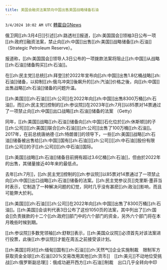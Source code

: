 ```yaml
---
title: 美国会融资法案禁向中国出售美国战略储备石油
---
```

`3/4/2024 10:02 AM UTC` [轉載自GNews](https://gnews.org/articles/2363270)

俄卫网[[zh:3月4日]]引述[[zh:路透社]]报道，[[zh:美国国会]]领袖3日公布一项[[zh:政府]]融资法案，禁止向[[zh:中国]]出售[[zh:美国]]战略储备[[zh:石油]]（Strategic Petroleum Reserve）。

报道称，[[zh:美国国会]]领导人3日公布的一项拨款法案将阻止[[zh:中国]]从战略[[zh:石油]]储备购买[[zh:石油]]。

在[[zh:民主党]]总统[[zh:拜登]]於2022年宣布向[[zh:中国]]出售1.8亿桶战略[[zh:石油]]储备，以抑制[[zh:俄乌冲突]]後飙升的[[zh:汽油]]价格之後，向[[zh:中国]]出售战略[[zh:石油]]储备的问题升温。

[[zh:美国]][[zh:石油]][[zh:公司]]在2022年向[[zh:中国]]出售8300万桶[[zh:石油]]，而[[zh:民主党]]控制的[[zh:参议院]]在2023年[[zh:7月]]以85票对14票通过了一项禁止向[[zh:中国]]出口战略[[zh:石油]]储备的法案 （Getty）

同年，[[zh:美国]]战略[[zh:石油]]储备向[[zh:中国]]石化位於[[zh:休斯顿]]的子[[zh:公司]][[zh:美国]]联合[[zh:石油]][[zh:公司]]出售了100万桶[[zh:石油]]。2017年，在前总统唐纳德·[[zh:特朗普]]的领导下，一些[[zh:美国]]战略[[zh:石油]]储备被出售给[[zh:中国]]国有[[zh:石油]][[zh:公司]][[zh:中石油]]股份有限[[zh:公司]]的子[[zh:公司]][[zh:中石油]]国际。

[[zh:美国]]战略[[zh:石油]]储备目前拥有超过3.6亿桶[[zh:石油]]，但由於2022年的出售，其储量接近40年来的最低点。

去年[[zh:7月]]，[[zh:民主党]]控制的[[zh:参议院]]以85票对14票通过了一项禁止向[[zh:中国]]出口战略[[zh:石油]]储备的法案。[[zh:民主党参议员]]克里斯·墨菲当时表示，它制造了一种解决问题的幻觉，同时几乎没有甚麽[[zh:政治]]影响，而且可能弊大於利。

[[zh:美国]][[zh:石油]][[zh:公司]]在2022年向[[zh:中国]]出售了8300万桶[[zh:石油]]。[[zh:美国]]会谈判代表3日公布了这份1050页的法案，其中列出了[[zh:国会]]负责拨款的十二个[[zh:政府]]部门中的六个部门的资金，另外六个部门将在本月晚些时候到期。

[[zh:参议院]]多数党领袖[[zh:舒默]]表示，[[zh:美国众议院]]必须首先对该法案进行投票，此後[[zh:参议院]]才能在周五之前接受该计划。

[[zh:美国]]将对[[zh:缅甸]]国有[[zh:石油]][[zh:天然气]]企业实施制裁　限制军方获取资金全球[[zh:石油]]20%交易改用其他[[zh:货币]]　[[zh:美元]]不动地位受挑战[[zh:俄罗斯副总理]]：俄成功避开西方[[zh:石油]]制裁　出口几乎全转向中印
